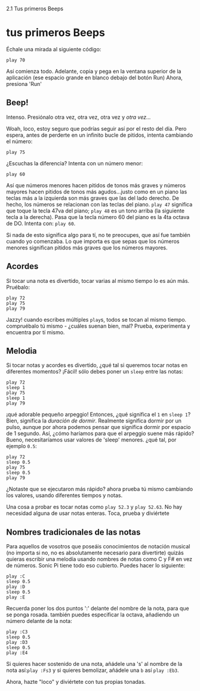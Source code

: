 2.1 Tus primeros Beeps

# tus primeros Beeps

Échale una mirada al siguiente código:

```
play 70
```

Así comienza todo. Adelante, copia y pega en la ventana superior 
de la aplicación (ese espacio grande en blanco debajo del botón Run)
Ahora, presiona 'Run' 


## Beep!

Intenso. Presiónalo otra vez, otra vez, otra vez y *otra vez...*

Woah, loco, estoy seguro que podrías seguir así por el resto del día.
Pero espera, antes de perderte en un infinito bucle de pitidos, intenta
cambiando el número:


```
play 75
```

¿Escuchas la diferencia? Intenta con un número menor:


```
play 60
```

Así que números menores hacen pitidos de tonos más graves y números
mayores hacen pitidos de tonos más agudos...justo como en un piano las
teclas más a la izquierda son más graves que las del lado derecho.
De hecho, los números se relacionan con las teclas del piano. `play 47`
significa que toque la tecla 47va del piano; `play 48` es un tono arriba 
(la siguiente tecla a la derecha). Pasa que la tecla número 60 del piano
es la 4ta octava de DO. Intenta con: `play 60`.

Si nada de esto significa algo para tí, no te preocupes, que así fue
también cuando yo comenzaba. Lo que importa es que sepas que los
números menores significan pitidos más graves que los números 
mayores.


## Acordes

Si tocar una nota es divertido, tocar varias al mismo tiempo lo es aún
más. Pruébalo:


```
play 72
play 75
play 79
```

Jazzy! cuando escribes múltiples `play`s, todos se tocan al mismo tiempo.
compruébalo tú mismo - ¿cuáles suenan bien, mal? Prueba, experimenta
y encuentra por tí mismo.


## Melodia

Si tocar notas y acordes es divertido, ¿qué tal si queremos tocar notas
en diferentes momentos? ¡Fácil! sólo debes poner un `sleep` entre 
las notas:


```
play 72
sleep 1
play 75
sleep 1
play 79
```

¡qué adorable pequeño arpeggio! Entonces, ¿qué significa el `1` en `sleep 1`?
Bien, significa la *duración de dormir*. Realmente significa dormir
por un pulso, aunque por ahora podemos pensar que significa dormir por
espacio de 1 segundo. Así, ¿cómo haríamos para que el arpeggio suene
más rápido? Bueno, necesitaríamos usar valores de 'sleep' menores.
¿qué tal, por ejemplo `0.5`:


```
play 72
sleep 0.5
play 75
sleep 0.5
play 79
```

¿Notaste que se ejecutaron más rápido? ahora prueba tú mismo
cambiando los valores, usando diferentes tiempos y notas.

Una cosa a probar es tocar notas como `play 52.3` y `play 52.63`. 
No hay necesidad alguna de usar notas enteras. Toca, prueba y 
diviértete


## Nombres tradicionales de las notas

Para aquellos de vosotros que poseáis conocimientos de notación musical
(no importa si no, no es absolutamente necesario para divertirte) quizás
quieras escribir una melodía usando nombres de notas como C y F# en vez
de números. Sonic Pi tiene todo eso cubierto. Puedes hacer lo siguiente:


```
play :C
sleep 0.5
play :D
sleep 0.5
play :E
```

Recuerda poner los dos puntos ':' delante del nombre de la nota, para
que se ponga rosada. también puedes especificar la octava, añadiendo
un número delante de la nota:


```
play :C3
sleep 0.5
play :D3
sleep 0.5
play :E4
```

Si quieres hacer sostenido de una nota, añádele una 's' al nombre de la nota
así:`play :Fs3` y si quieres bemolizar, añádele una `b` así `play :Eb3`.

Ahora, hazte "loco" y diviértete con tus propias tonadas.
